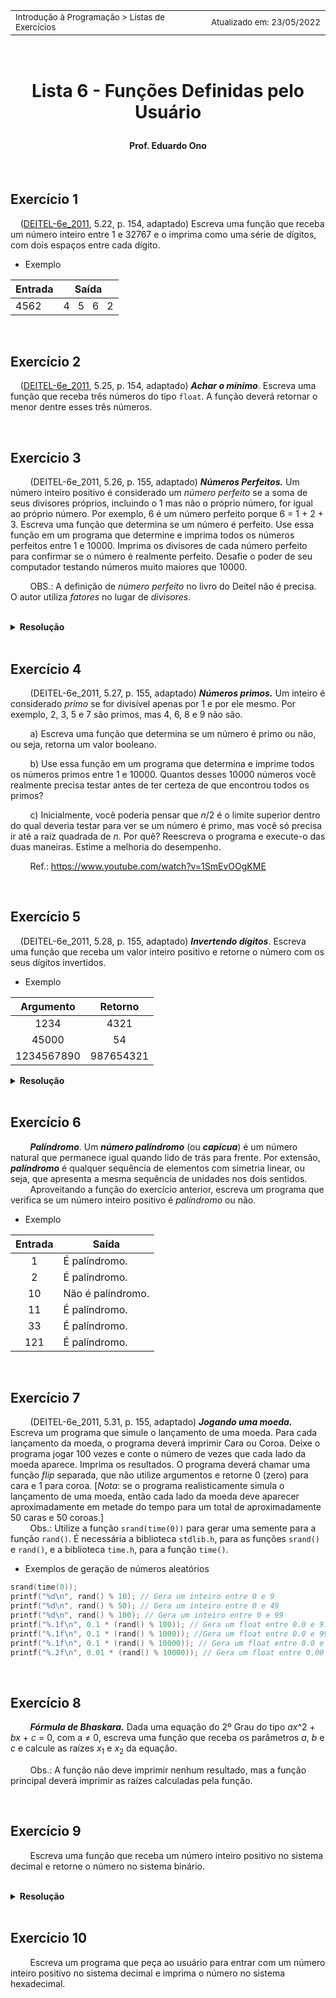 <table>
<tr>
<td align="left" width="8000">
  <small>Introdução à Programação > Listas de Exercícios</small>
</td>
<td align="right">
  <small>Atualizado&nbsp;em:&nbsp;23/05/2022</small>
</td>
</tr>
</table>

<br>

<h1 align="center">

Lista 6 - Funções Definidas pelo Usuário

</h1>

<h4 align="center">
Prof. Eduardo Ono
</h4>

<br>

## Exercício 1

&nbsp;&nbsp;&nbsp;&nbsp;([DEITEL-6e_2011], 5.22, p. 154, adaptado) Escreva uma função que receba um número inteiro entre 1 e 32767 e o imprima como uma série de dígitos, com dois espaços entre cada dígito.

* Exemplo

| Entrada | Saída |
| --- | :-: |
| 4562 | 4 &nbsp; 5 &nbsp; 6 &nbsp; 2

<br>

## Exercício 2

&nbsp;&nbsp;&nbsp;&nbsp;([DEITEL-6e_2011], 5.25, p. 154, adaptado) __*Achar o mínimo*__. Escreva uma função que receba três números do tipo `float`. A função deverá retornar o menor dentre esses três números.

<br>

## Exercício 3

&nbsp;&nbsp;&nbsp;&nbsp;&nbsp;&nbsp;&nbsp;&nbsp;(DEITEL-6e_2011, 5.26, p. 155, adaptado) __*Números Perfeitos.*__ Um número inteiro positivo é considerado um _número perfeito_ se a soma de seus divisores próprios, incluindo o 1 mas não o próprio número, for igual ao próprio número. Por exemplo, 6 é um número perfeito porque 6 = 1 + 2 + 3. Escreva uma função que determina se um número é perfeito. Use essa função em um programa que determine e imprima todos os números perfeitos entre 1 e 10000. Imprima os divisores de cada número perfeito para confirmar se o número é realmente perfeito. Desafie o poder de seu computador testando números muito maiores que 10000.

&nbsp;&nbsp;&nbsp;&nbsp;&nbsp;&nbsp;&nbsp;&nbsp;OBS.: A definição de _número perfeito_ no livro do Deitel não é precisa. O autor utiliza _fatores_ no lugar de _divisores_.

<br>

<details>
<summary>
  <strong>Resolução</strong>
</summary>
<section markdown="1">

```c
#include <stdio.h>
#include <stdbool.h>

bool verificarNumPerfeito(int num);
void imprimirDivisores(int num);

int main()
{
    for (int num = 1; num <= 10000; num++)
        if (verificarNumPerfeito(num))
        {
            printf("%d  ->  ", num);
            imprimirDivisores(num);
        }
    printf("\n");

    return 0;
}

bool verificarNumPerfeito(int num)
{
    int soma_divisores = 0;

    for (int divisor = 1; divisor <= num/2; divisor++)
        if (num % divisor == 0)
            soma_divisores += divisor;

    return (num == soma_divisores);
}

// Imprime os divisoes, exceto o próprio número.
void imprimirDivisores(int num)
{
    for (int divisor = 1; divisor <= num/2; divisor++)
        if (num % divisor == 0)
            printf("%d  ", divisor);
    printf("\n");
}
```

</section>
</details>

<br>

## Exercício 4

&nbsp;&nbsp;&nbsp;&nbsp;&nbsp;&nbsp;&nbsp;&nbsp;(DEITEL-6e_2011, 5.27, p. 155, adaptado) __*Números primos.*__ Um inteiro é considerado _primo_ se for divisível apenas por 1 e por ele mesmo. Por exemplo, 2, 3, 5 e 7 são primos, mas 4, 6, 8 e 9 não são.

&nbsp;&nbsp;&nbsp;&nbsp;&nbsp;&nbsp;&nbsp;&nbsp;a) Escreva uma função que determina se um número é primo ou não, ou seja, retorna um valor booleano.

&nbsp;&nbsp;&nbsp;&nbsp;&nbsp;&nbsp;&nbsp;&nbsp;b) Use essa função em um programa que determina e imprime todos os números primos entre 1 e 10000. Quantos desses 10000 números você realmente precisa testar antes de ter certeza de que encontrou todos os primos?

&nbsp;&nbsp;&nbsp;&nbsp;&nbsp;&nbsp;&nbsp;&nbsp;c) Inicialmente, você poderia pensar que _n_/2 é o limite superior dentro do qual deveria testar para ver se um número é primo, mas você só precisa ir até a raiz quadrada de _n_. Por quê? Reescreva o programa e execute-o das duas maneiras. Estime a melhoria do desempenho.

&nbsp;&nbsp;&nbsp;&nbsp;&nbsp;&nbsp;&nbsp;&nbsp;Ref.: https://www.youtube.com/watch?v=1SmEvOOgKME

<br>

## Exercício 5

&nbsp;&nbsp;&nbsp;&nbsp;(DEITEL-6e_2011, 5.28, p. 155, adaptado) __*Invertendo dígitos*__. Escreva uma função que receba um valor inteiro positivo e retorne o número com os seus dígitos invertidos.

* Exemplo

| Argumento | Retorno |
| :-: | :-: |
| 1234 | 4321 |
| 45000 | 54 |
| 1234567890 | 987654321 |

<details>
<summary>
  <strong>Resolução</strong>
</summary>
<section markdown="1">

```c
int inverterAlgarismos(int num)
{
    int n = num, pot = -1, algarismo, num_invertido = 0;

    // Determina a maior potência de 10 do número
    while (n != 0)
    {
        pot++;
        n = n / 10;
    }

    // Inverte a ordem dos algarismos de num
    while (pot >= 0)
    {
        algarismo = num % 10;
        num_invertido += algarismo * pow(10, pot);
        num = num / 10;
        pot--;
    }

    return num_invertido;
}
```

</section>
</details>

<br>

## Exercício 6

&nbsp;&nbsp;&nbsp;&nbsp;&nbsp;&nbsp;&nbsp;&nbsp;__*Palíndromo*__. Um __*número palíndromo*__ (ou __*capicua*__) é um número natural que permanece igual quando lido de trás para frente. Por extensão, __*palíndromo*__ é qualquer sequência de elementos com simetria linear, ou seja, que apresenta a mesma sequência de unidades nos dois sentidos.<br>&nbsp;&nbsp;&nbsp;&nbsp;&nbsp;&nbsp;&nbsp;&nbsp;Aproveitando a função do exercício anterior, escreva um programa que verifica se um número inteiro positivo é _palíndromo_ ou não.


* Exemplo

| Entrada | Saída |
| :-: | --- |
| 1 | É palíndromo. |
| 2 | É palíndromo. |
| 10 | Não é palíndromo. |
| 11 | É palíndromo. |
| 33 | É palíndromo. |
| 121 | É palíndromo. |

<br>

## Exercício 7

&nbsp;&nbsp;&nbsp;&nbsp;&nbsp;&nbsp;&nbsp;&nbsp;(DEITEL-6e_2011, 5.31, p. 155, adaptado) __*Jogando uma moeda.*__ Escreva um programa que simule o lançamento de uma moeda. Para cada lançamento da moeda, o programa deverá imprimir Cara ou Coroa. Deixe o programa jogar 100 vezes e conte o número de vezes que cada lado da moeda aparece. Imprima os resultados. O programa deverá chamar uma função _flip_ separada, que não utilize argumentos e retorne 0 (zero) para cara e 1 para coroa. [_Nota_: se o programa realisticamente simula o lançamento de uma moeda, então cada lado da moeda deve aparecer aproximadamente em metade do tempo para um total de aproximadamente 50 caras e 50 coroas.]<br>&nbsp;&nbsp;&nbsp;&nbsp;&nbsp;&nbsp;&nbsp;&nbsp;Obs.: Utilize a função `srand(time(0))` para gerar uma semente para a função `rand()`. É necessária a biblioteca `stdlib.h`, para as funções `srand()` e `rand()`, e a biblioteca `time.h`, para a função `time()`.

* Exemplos de geração de números aleatórios 

```c
srand(time(0));
printf("%d\n", rand() % 10); // Gera um inteiro entre 0 e 9
printf("%d\n", rand() % 50); // Gera um inteiro entre 0 e 49
printf("%d\n", rand() % 100); // Gera um inteiro entre 0 e 99
printf("%.1f\n", 0.1 * (rand() % 100)); // Gera um float entre 0.0 e 9.9
printf("%.1f\n", 0.1 * (rand() % 1000)); //Gera um float entre 0.0 e 99.9
printf("%.1f\n", 0.1 * (rand() % 10000)); // Gera um float entre 0.0 e 999.9
printf("%.2f\n", 0.01 * (rand() % 10000)); // Gera um float entre 0.00 e 99.99
```

<br>

## Exercício 8

&nbsp;&nbsp;&nbsp;&nbsp;&nbsp;&nbsp;&nbsp;&nbsp;__*Fórmula de Bhaskara.*__ Dada uma equação do 2º Grau do tipo _ax_^2 + _bx_ + _c_ = 0, com a&nbsp;&ne;&nbsp;0, escreva uma função que receba os parâmetros _a_, _b_ e _c_ e calcule as raízes _x_<sub>1</sub> e _x_<sub>2</sub> da equação.

&nbsp;&nbsp;&nbsp;&nbsp;&nbsp;&nbsp;&nbsp;&nbsp;Obs.: A função não deve imprimir nenhum resultado, mas a função principal deverá imprimir as raízes calculadas pela função.

<br>

## Exercício 9

&nbsp;&nbsp;&nbsp;&nbsp;&nbsp;&nbsp;&nbsp;&nbsp;Escreva uma função que receba um número inteiro positivo no sistema decimal e retorne o número no sistema binário.

<br>

<details>
<summary>
  <strong>Resolução</strong>
</summary>
<section markdown="1">

```c
int dec2bin(int dec)
{
    int digito;
    int bin = 0;
    int pot = 1;

    while (dec > 0)
    {
        digito = dec % 2;
        bin += digito * pot;
        pot *= 10;
        dec /= 2;
    }

    return bin;
}
```

</section>
</details>

<br>

## Exercício 10

&nbsp;&nbsp;&nbsp;&nbsp;&nbsp;&nbsp;&nbsp;&nbsp;Escreva um programa que peça ao usuário para entrar com um número inteiro positivo no sistema decimal e imprima o número no sistema hexadecimal.

<br>

[DEITEL-6e_2011]: ../README.md#DEITEL-6e_2011
